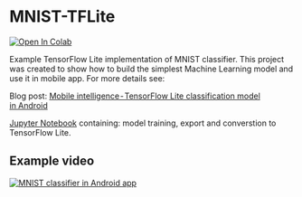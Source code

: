 # MNIST-TFLite

[![Open In Colab](https://colab.research.google.com/assets/colab-badge.svg)](https://colab.research.google.com/github/frogermcs/MNIST-TFLite/blob/master/notebooks/MNIST.ipynb)

Example TensorFlow Lite implementation of MNIST classifier. This project was created to show how to build the simplest Machine Learning model and use it in mobile app. For more details see:

Blog post: [Mobile intelligence - TensorFlow Lite classification model in Android](https://medium.com/@froger_mcs/mobile-intelligence-tensorflow-lite-classification-on-android-c081278d9961)

[Jupyter Notebook](https://github.com/frogermcs/MNIST-TFLite/blob/master/notebooks/MNIST.ipynb) containing: model training, export and converstion to TensorFlow Lite.

## Example video

[![MNIST classifier in Android app](https://img.youtube.com/vi/wouOS6CmIn8/0.jpg)](https://www.youtube.com/watch?wouOS6CmIn8)
